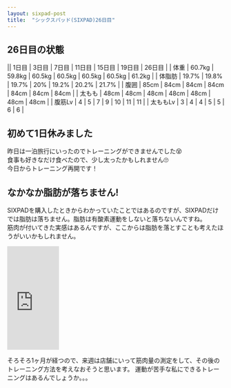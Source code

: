 ```yaml
---
layout: sixpad-post
title:  "シックスパッド(SIXPAD)26日目"
---
```


## 26日目の状態

|| 1日目 | 3日目 | 7日目 | 11日目 | 15日目 | 19日目 | 26日目 |
| 体重   | 60.7kg | 59.8kg | 60.5kg | 60.5kg | 60.5kg | 60.5kg | 61.2kg |
| 体脂肪 | 19.7% | 19.8% | 19.7% | 20% | 19.2% | 20.2% | 21.7% |
| 腹囲 | 85cm | 84cm | 84cm | 84cm | 84cm | 84cm | 84cm |
| 太もも | 48cm | 48cm | 48cm | 48cm | 48cm | 48cm | 48cm |
| 腹筋Lv | 4 | 5 | 7 | 9 | 10 | 11 | 11 |
| 太ももLv | 3 | 4 | 4 | 5 | 5 | 6 | 6 |

## 初めて1日休みました
昨日は一泊旅行にいったのでトレーニングができませんでした😵  
食事も好きなだけ食べたので、少し太ったかもしれません🙄  
今日からトレーニング再開です！


## なかなか脂肪が落ちません!
SIXPADを購入したときからわかっていたことではあるのですが、SIXPADだけでは脂肪は落ちません。脂肪は有酸素運動をしないと落ちないんですね。  
筋肉が付いてきた実感はあるんですが、ここからは脂肪を落とすことも考えたほうがいいかもしれません。

<iframe style="width:120px;height:240px;" marginwidth="0" marginheight="0" scrolling="no" frameborder="0" src="https://rcm-fe.amazon-adsystem.com/e/cm?ref=qf_sp_asin_til&t=kbysta10f-22&m=amazon&o=9&p=8&l=as1&IS2=1&detail=1&asins=B072Q2ZLNN&linkId=7d5745bcdf7628d4bb66f69f2552e80f&bc1=000000&lt1=_blank&fc1=333333&lc1=0066c0&bg1=ffffff&f=ifr">
</iframe>

そろそろ1ヶ月が経つので、来週は店舗にいって筋肉量の測定をして、その後のトレーニング方法を考えなおそうと思います。
運動が苦手な私にできるトレーニングはあるんでしょうか。。。
